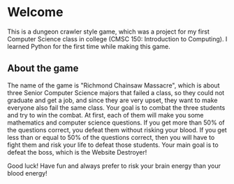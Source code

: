 # Welcome
This is a dungeon crawler style game, which was a project for my first Computer Science class in college (CMSC 150: Introduction to Computing). I learned Python for the first time while making this game.

## About the game

The name of the game is "Richmond Chainsaw Massacre", which is about three Senior Computer Science majors that failed a class, so they could not graduate and get a job, and since they are very upset, they want to make everyone also fail the same class. Your goal is to combat the three students and try to win the combat. At first, each of them will make you some mathematics and computer science questions. If you get more than 50% of the questions correct, you defeat them without risking your blood. If you get less than or equal to 50% of the questions correct, then you will have to fight them and risk your life to defeat those students. Your main goal is to defeat the boss, which is the Website Destroyer!

Good luck! Have fun and always prefer to risk your brain energy than your blood energy!
